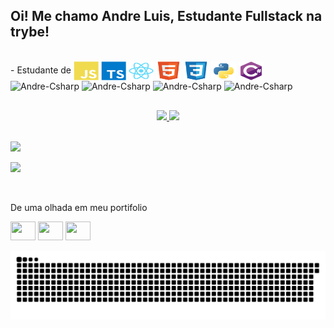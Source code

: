 ## Oi! Me chamo Andre Luis, Estudante Fullstack na trybe!
<div style="display: inline_block"><br>
  - Estudante de
  <img align="center" alt="Andre-Js" height="30" width="40" src="https://raw.githubusercontent.com/devicons/devicon/master/icons/javascript/javascript-plain.svg">
  <img align="center" alt="Andre-Ts" height="30" width="40" src="https://raw.githubusercontent.com/devicons/devicon/master/icons/typescript/typescript-plain.svg">
  <img align="center" alt="Andre-React" height="30" width="40" src="https://raw.githubusercontent.com/devicons/devicon/master/icons/react/react-original.svg">
  <img align="center" alt="Andre-HTML" height="30" width="40" src="https://raw.githubusercontent.com/devicons/devicon/master/icons/html5/html5-original.svg">
  <img align="center" alt="Andre-CSS" height="30" width="40" src="https://raw.githubusercontent.com/devicons/devicon/master/icons/css3/css3-original.svg">
  <img align="center" alt="Andre-Python" height="30" width="40" src="https://raw.githubusercontent.com/devicons/devicon/master/icons/python/python-original.svg">
  <img align="center" alt="Andre-Csharp" height="30" width="40" src="https://raw.githubusercontent.com/devicons/devicon/master/icons/csharp/csharp-original.svg">
<img align="center" alt="Andre-Csharp" height="30" width="40" src="https://cdn.jsdelivr.net/gh/devicons/devicon/icons/mysql/mysql-original.svg" />
<img align="center" alt="Andre-Csharp" height="30" width="40" src="https://cdn.jsdelivr.net/gh/devicons/devicon/icons/unix/unix-original.svg" />
 <img  align="center" alt="Andre-Csharp" height="30" width="40" src="https://cdn.jsdelivr.net/gh/devicons/devicon/icons/git/git-original.svg" />
 <img  align="center" alt="Andre-Csharp" height="30" width="40" src="https://cdn.jsdelivr.net/gh/devicons/devicon/icons/nodejs/nodejs-original.svg" />
                            
  
  ##
 
<div> 
<div align="center" >
  <a href="https://github.com/Andre09999">
  <img height="150em" src="https://github-readme-stats.vercel.app/api?username=andre09999&show_icons=true&theme=dark&include_all_commits=true&count_private=true"/>
  <img height="150em" src="https://github-readme-stats.vercel.app/api/top-langs/?username=andre09999&layout=compact&langs_count=7&theme=dark"/>
</div>

 
<div style="display: inline_block"><br>

  <a href="https://instagram.com/andreluisrs_" target="_blank"><img src="https://img.shields.io/badge/-Instagram-%23E4405F?style=for-the-badge&logo=instagram&logoColor=white" target="_blank"></a>
 	
  <a href="https://www.linkedin.com/in/andre-luis-6536b377/" target="_blank"><img src="https://img.shields.io/badge/-LinkedIn-%230077B5?style=for-the-badge&logo=linkedin&logoColor=white" target="_blank"></a> 
  
  <div style="display: inline_block"><br>
   <p>De uma olhada em meu portifolio</p>
  <a href=https://andre09999.github.io/Site/ target="_blank"> <img src="https://cdn.jsdelivr.net/gh/devicons/devicon/icons/html5/html5-original.svg" target="_blank" height="30" width="40"></a> 
      <a href=https://andre09999.github.io/projeto-android/ target="_blank"> <img src="https://cdn.jsdelivr.net/gh/devicons/devicon/icons/html5/html5-original.svg" target="_blank" height="30" width="40"></a>
     <a href=https://andre09999.github.io/Igreja/ target="_blank"> <img src="https://cdn.jsdelivr.net/gh/devicons/devicon/icons/html5/html5-original.svg" target="_blank" height="30" width="40"></a>
    
          
          
 
  ![snake gif](https://github.com/andre09999/andreLuis/blob/output/github-contribution-grid-snake.svg)


 
</div>
